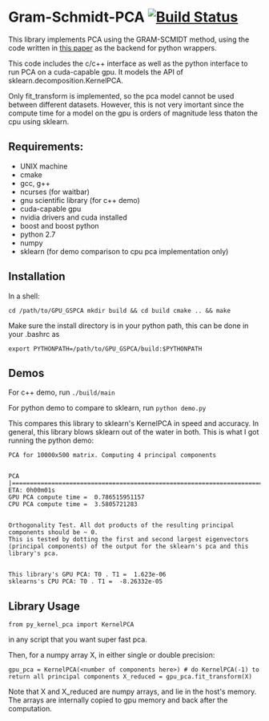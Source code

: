 # Gram-Schmidt-PCA [![Build Status](https://travis-ci.org/nmerrill67/GPU_GSPCA.svg?branch=master)](https://travis-ci.org/nmerrill67/GPU_GSPCA)


                                                                        


This library implements PCA using the  GRAM-SCMIDT method, using the code written in [this paper](http://arxiv.org/pdf/0811.1081.pdf) as the backend for python wrappers. 

This code includes the c/c++ interface as well as the python interface to run PCA on a cuda-capable gpu. It models the API of sklearn.decomposition.KernelPCA.

Only fit_transform is implemented, so the pca model cannot be used between different datasets. However, this is not very imortant since the compute time for a model on the gpu is orders of magnitude less thaton the cpu using sklearn.  

## Requirements:
- UNIX machine 
- cmake
- gcc, g++
- ncurses (for waitbar)
- gnu scientific library (for c++ demo)
- cuda-capable gpu 
- nvidia drivers and cuda installed
- boost and boost python
- python 2.7 
- numpy
- sklearn (for demo comparison to cpu pca implementation only)

## Installation

In a shell:

`cd /path/to/GPU_GSPCA
mkdir build && cd build
cmake .. && make`


Make sure the install directory is in your python path, this can be done in your .bashrc as 

`export PYTHONPATH=/path/to/GPU_GSPCA/build:$PYTHONPATH`


## Demos

For c++ demo, run `./build/main`

For python demo to compare to sklearn, run `python demo.py`

This compares this library to sklearn's KernelPCA in speed and accuracy. In general, this library blows sklearn out of the water in both. This is what I got running the python demo:

```
PCA for 10000x500 matrix. Computing 4 principal components


PCA |=================================================================================| ETA: 0h00m01s
GPU PCA compute time =  0.786515951157
CPU PCA compute time =  3.5805721283


Orthogonality Test. All dot products of the resulting principal components should be ~ 0.
This is tested by dotting the first and second largest eigenvectors (principal components) of the output for the sklearn's pca and this library's pca.


This library's GPU PCA: T0 . T1 =  1.623e-06
sklearns's CPU PCA: T0 . T1 =  -8.26332e-05
```

## Library Usage

`from py_kernel_pca import KernelPCA`

in any script that you want super fast pca.

Then, for a numpy array X, in either single or double precision:

`gpu_pca = KernelPCA(<number of components here>) # do KernelPCA(-1) to return all principal components
X_reduced = gpu_pca.fit_transform(X)`


Note that X and X_reduced are numpy arrays, and lie in the host's memory. The arrays are internally copied to gpu memory and back after the computation.




